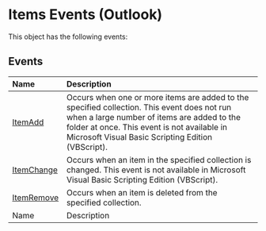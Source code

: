 
# Items Events (Outlook)
This object has the following events:

## Events



|**Name**|**Description**|
|:-----|:-----|
| [ItemAdd](e46f5958-aff8-3a6b-b3df-5c4352b6c3d9.md)|Occurs when one or more items are added to the specified collection. This event does not run when a large number of items are added to the folder at once. This event is not available in Microsoft Visual Basic Scripting Edition (VBScript).|
| [ItemChange](6478357e-2a5a-300a-24e6-c125f8c81edd.md)|Occurs when an item in the specified collection is changed. This event is not available in Microsoft Visual Basic Scripting Edition (VBScript).|
| [ItemRemove](c1b2d9cd-ab32-2c4a-85fa-9412c190ac4f.md)|Occurs when an item is deleted from the specified collection.|
|Name|Description|
